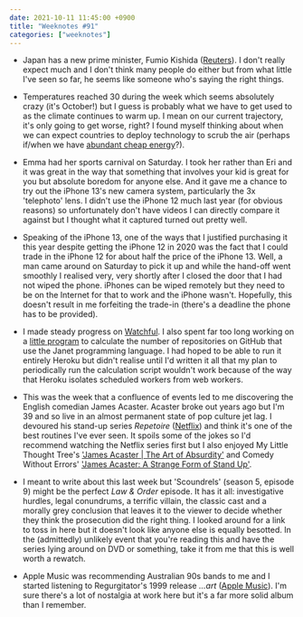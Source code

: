 ```yaml
---
date: 2021-10-11 11:45:00 +0900
title: "Weeknotes #91"
categories: ["weeknotes"]
---
```


- Japan has a new prime minister, Fumio Kishida ([Reuters](https://www.reuters.com/world/asia-pacific/fumio-kishida-officially-elected-japans-100th-prime-minister-2021-10-04/)). I don't really expect much and I don't think many people do either but from what little I've seen so far, he seems like someone who's saying the right things.

- Temperatures reached 30 during the week which seems absolutely crazy (it's October!) but I guess is probably what we have to get used to as the climate continues to warm up. I mean on our current trajectory, it's only going to get worse, right? I found myself thinking about when we can expect countries to deploy technology to scrub the air (perhaps if/when we have [abundant cheap energy](https://www.slowboring.com/p/energy-abundance)?).

- Emma had her sports carnival on Saturday. I took her rather than Eri and it was great in the way that something that involves your kid is great for you but absolute boredom for anyone else. And it gave me a chance to try out the iPhone 13's new camera system, particularly the 3x 'telephoto' lens. I didn't use the iPhone 12 much last year (for obvious reasons) so unfortunately don't have videos I can directly compare it against but I thought what it captured turned out pretty well.

- Speaking of the iPhone 13, one of the ways that I justified purchasing it this year despite getting the iPhone 12 in 2020 was the fact that I could trade in the iPhone 12 for about half the price of the iPhone 13. Well, a man came around on Saturday to pick it up and while the hand-off went smoothly I realised very, very shortly after I closed the door that I had not wiped the phone. iPhones can be wiped remotely but they need to be on the Internet for that to work and the iPhone wasn't. Hopefully, this doesn't result in me forfeiting the trade-in (there's a deadline the phone has to be provided).

- I made steady progress on [Watchful](https://github.com/pyrmont/watchful). I also spent far too long working on a [little program](https://github.com/pyrmont/is-janet-popular) to calculate the number of repositories on GitHub that use the Janet programming language. I had hoped to be able to run it entirely Heroku but didn't realise until I'd written it all that my plan to periodically run the calculation script wouldn't work because of the way that Heroku isolates scheduled workers from web workers.

- This was the week that a confluence of events led to me discovering the English comedian James Acaster. Acaster broke out years ago but I'm 39 and so live in an almost permanent state of pop culture jet lag. I devoured his stand-up series *Repetoire* ([Netflix](https://www.netflix.com/title/80213803)) and think it's one of the best routines I've ever seen. It spoils some of the jokes so I'd recommend watching the Netflix series first but I also enjoyed My Little Thought Tree's ['James Acaster | The Art of Absurdity'](https://www.youtube.com/watch?v=iM3jaJzNJGs) and Comedy Without Errors' ['James Acaster: A Strange Form of Stand Up'](https://www.youtube.com/watch?v=GP3Gr-ZV0Tw).

- I meant to write about this last week but 'Scoundrels' (season 5, episode 9) might be the perfect _Law & Order_ episode. It has it all: investigative hurdles, legal conundrums, a terrific villain, the classic cast and a morally grey conclusion that leaves it to the viewer to decide whether they think the prosecution did the right thing. I looked around for a link to toss in here but it doesn't look like anyone else is equally besotted. In the (admittedly) unlikely event that you're reading this and have the series lying around on DVD or something, take it from me that this is well worth a rewatch.

- Apple Music was recommending Australian 90s bands to me and I started listening to Regurgitator's 1999 release _...art_ ([Apple Music](https://music.apple.com/us/album/art/321000296)). I'm sure there's a lot of nostalgia at work here but it's a far more solid album than I remember.

